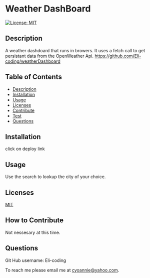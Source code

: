 # Weather DashBoard

  [![License: MIT](https://img.shields.io/badge/License-MIT-yellow.svg)](https://opensource.org/licenses/MIT)
        
## Description
A weather dashdoard that runs in browers. It uses a fetch call to get persistant data from the OpenWeather Api.
 https://github.com/Eli-coding/weatherDashboard

## Table of Contents
* [Description](#description)
* [Installation](#installation)
* [Usage](#usage)
* [Licenses](#licenses)
* [Contribute](#contribute)
* [Test](#test)
* [Questions](#questions)


## Installation

click on deploy link

## Usage

Use the search to lookup the city of your choice. 

## Licenses

[MIT](https://choosealicense.com/licenses/mit/)

## How to Contribute

Not nessesary at this time.

## Questions
 
Git Hub username:
Eli-coding

To reach me please email me at cyoannie@yahoo.com.  



